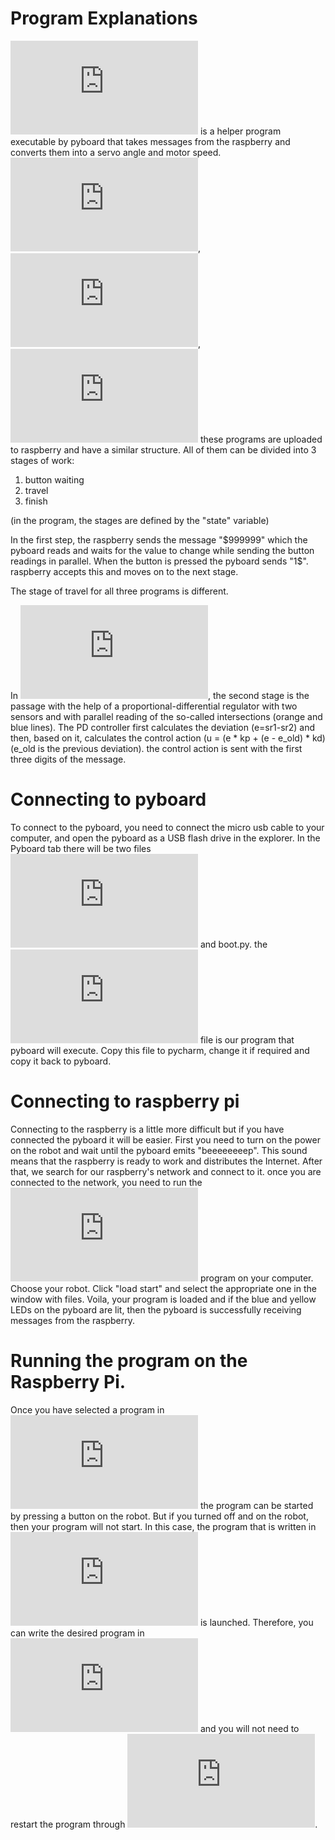 # Program Explanations

![main.py](https://github.com/AndreySamoylenko/WRO_NanoGayka/blob/main/main.py) is a helper program executable by pyboard that takes messages from the raspberry and converts them into a servo angle and motor speed.
![qualification](https://github.com/AndreySamoylenko/WRO_NanoGayka/blob/main/qualification.py), ![final1.py](https://github.com/AndreySamoylenko/WRO_NanoGayka/blob/main/final1.py), ![final2.py](https://github.com/AndreySamoylenko/WRO_NanoGayka/blob/main/final2.py) these programs are uploaded to raspberry and have a similar structure.
All of them can be divided into 3 stages of work:

1. button waiting
2. travel
3. finish

(in the program, the stages are defined by the "state" variable)

In the first step, the raspberry sends the message "$999999" which the pyboard reads and waits for the value to change while sending the button readings in parallel.
When the button is pressed the pyboard sends "1$".
raspberry accepts this and moves on to the next stage.

The stage of travel for all three programs is different.

In ![qualification](https://github.com/AndreySamoylenko/WRO_NanoGayka/blob/main/qualification.py), the second stage is the passage with the help of a proportional-differential regulator with two sensors and with parallel reading of the so-called intersections (orange and blue lines).
The PD controller first calculates the deviation (e=sr1-sr2) and then, based on it, calculates the control action (u = (e * kp + (e - e_old) * kd) (e_old is the previous deviation).
the control action is sent with the first three digits of the message.






# Сonnecting to pyboard

To connect to the pyboard, you need to connect the micro usb cable to your computer, and open the pyboard as a USB flash drive in the explorer.
In the Pyboard tab there will be two files ![main.py](https://github.com/AndreySamoylenko/WRO_NanoGayka/blob/main/main.py) and boot.py. the ![main.py](https://github.com/AndreySamoylenko/WRO_NanoGayka/blob/main/main.py) file is our program that pyboard will execute.
Copy this file to pycharm, change it if required and copy it back to pyboard.

# Connecting to raspberry pi

Connecting to the raspberry is a little more difficult but if you have connected the pyboard it will be easier.
First you need to turn on the power on the robot and wait until the pyboard emits "beeeeeeeep".
This sound means that the raspberry is ready to work and distributes the Internet.
After that, we search for our raspberry's network and connect to it.
once you are connected to the network, you need to run the ![start_robot.py](https://github.com/AndreySamoylenko/WRO_NanoGayka/blob/main/start_robot.py) program on your computer.
Choose your robot.
Click "load start" and select the appropriate one in the window with files.
Voila, your program is loaded and if the blue and yellow LEDs on the pyboard are lit, then the pyboard is successfully receiving messages from the raspberry.

# Running the program on the Raspberry Pi.

Once you have selected a program in ![start_robot.py](https://github.com/AndreySamoylenko/WRO_NanoGayka/blob/main/start_robot.py) the program can be started by pressing a button on the robot.
But if you turned off and on the robot, then your program will not start.
In this case, the program that is written in ![autostart.py](https://github.com/AndreySamoylenko/WRO_NanoGayka/blob/main/autostart.py) is launched.
Therefore, you can write the desired program in ![autostart.py](https://github.com/AndreySamoylenko/WRO_NanoGayka/blob/main/autostart.py) and you will not need to restart the program through ![start_robot.py](https://github.com/AndreySamoylenko/WRO_NanoGayka/blob/main/start_robot.py).
